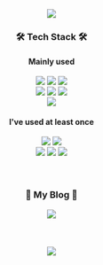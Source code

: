 <div align="center">
<img src="https://capsule-render.vercel.app/api?type=waving&color=d7f2ff&height=200&section=header&text=AwesomeSoo%20Github&fontSize=50&fontColor=0a3a56&fontAlignY=38" />
</div>

<div align="center">
  <h3>🛠 Tech Stack 🛠</h3>
  <h4>Mainly used</h4>
  <span><img src="https://img.shields.io/badge/React-61DAFB?style=flat-square&logo=React&logoColor=white&logoWidth=18"/></span>
  <span><img src="https://img.shields.io/badge/Redux-764ABC?style=flat-square&logo=Redux&logoColor=white&logoWidth=18"/></span>
  <span><img src="https://img.shields.io/badge/ES6-F7DF1E?style=fla-square&logo=JavaScript&logoColor=white&logoWidth=18"/></span>
  <br/>
  <span><img src="https://img.shields.io/badge/Styled%20components-DB7093?style=flat-square&logo=styled-components&logoColor=white&logoWidth=18"/></span>
  <span><img src="https://img.shields.io/badge/HTML-E34F26?style=flat-square&logo=HTML5&logoColor=white&logoWidth=18"/></span>
  <span><img src="https://img.shields.io/badge/CSS-1572B6?style=flat-square&logo=CSS3&logoColor=white&logoWidth=18"/></span>
  <br/>
  <span><img src="https://img.shields.io/badge/Sass-CC6699?style=flat-square&logo=Sass&logoColor=white&logoWidth=18"/></span>

  <h4>I've used at least once</h4>
  <span><img src="https://img.shields.io/badge/TypeScript-3178C6?style=flat-square&logo=TypeScript&logoColor=white&logoWidth=18"/></span>
  <span><img src="https://img.shields.io/badge/Vue.js-4FC08D?style=flat-square&logo=Vue.js&logoColor=white&logoWidth=18"/></span>
  <br/>
  <span><img src="https://img.shields.io/badge/MongoDB-47A248?style=flat-square&logo=MongoDB&logoColor=white&logoWidth=18"/></span>
  <span><img src="https://img.shields.io/badge/Node.js-339933?style=flat-square&logo=Node.js&logoColor=white&logoWidth=18"/></span>
  <span><img src="https://img.shields.io/badge/Koa-33333D?style=flat-square&logo=Koa&logoColor=white&logoWidth=18"/></span>
  
</div>



<div align="center">
  <br/>
  <br/>
  <h3>
  🎨 My Blog 🎨
  </h3>
  <span><a href="https://awesome-soo.tistory.com/"><img src="https://img.shields.io/badge/♡-My%20Blog-ff3a68.svg?style=flat-square"/></a></span>
</div>

<div align="center">
  <br/>
  <br/>
  <br/>
  <img src="https://github-readme-stats.vercel.app/api?username=awesomesoo&show_icons=true&theme=dracula" />
</div>
  
<br/>

<!--
<div align="center">
    <img src="https://github-readme-stats.vercel.app/api/top-langs/?username=awesomesoo&layout=compact&theme=dracula" />
</div>
-->










<!--
**awesomesoo/awesomesoo** is a ✨ _special_ ✨ repository because its `README.md` (this file) appears on your GitHub profile.

Here are some ideas to get you started:

- 🔭 I’m currently working on ...
- 🌱 I’m currently learning ...
- 👯 I’m looking to collaborate on ...
- 🤔 I’m looking for help with ...
- 💬 Ask me about ...
- 📫 How to reach me: ...
- 😄 Pronouns: ...
- ⚡ Fun fact: ...

<span><a href="https://hits.seeyoufarm.com"><img src="https://hits.seeyoufarm.com/api/count/incr/badge.svg?url=https%3A%2F%2Fgithub.com%2Fawesomesoo%2Fhit-counter&count_bg=%23ff9800&title_bg=%23555555&icon=&icon_color=%23E7E7E7&title=hits&edge_flat=false"/></a></span>

ff3a68
ff9800


<div align="center">
<br/>
<br/>
<h3>📚 Interested stack 📚</h3>
<span><a href="https://awesome-soo.tistory.com/"><img src="https://img.shields.io/badge/♡-My%20Blog-ff3a68.svg?style=flat-square"/></a></span>
</div>


-->
